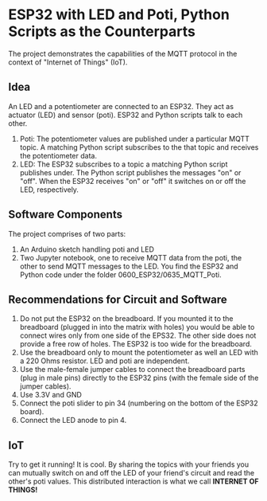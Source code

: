 # ESP32 with LED and Poti, Python Scripts as the Counterparts #

The project demonstrates the capabilities of the MQTT protocol in the context of  "Internet of Things" (IoT).

## Idea ##

An LED and a potentiometer are connected to an ESP32. They act as actuator (LED) and sensor (poti). ESP32 and Python scripts talk to each other.


1. Poti: The potentiometer values are published under a particular MQTT topic. A matching Python script subscribes to the that topic and receives the potentiometer data.
1. LED: The ESP32 subscribes to a topic a matching Python script publishes under. The Python script publishes the messages "on" or "off".
When the ESP32 receives "on" or "off" it switches on or off the LED, respectively.

## Software Components ##
The project comprises of two parts: 
1. An Arduino  sketch handling poti and LED
1. Two Jupyter notebook, one to receive MQTT data from the poti, the other to send MQTT messages to the LED.
You find the ESP32 and Python code under the folder 0600_ESP32/0635_MQTT_Poti.

## Recommendations for Circuit and Software ##

1. Do not put the ESP32 on the breadboard. If you mounted it to the breadboard (plugged in into the matrix with holes) you would be able to connect wires only from one side of the EPS32. The other side does not provide a free row of holes.  The ESP32 is too wide for the breadboard.
1. Use the breadboard only to mount the potentiometer as well an LED with a 220 Ohms resistor. LED and poti are independent. 
1. Use the male-female jumper cables to connect the breadboard parts (plug in male pins) directly to the ESP32 pins (with the female side of the jumper cables).
1. Use 3.3V and GND
1. Connect the poti slider to pin 34 (numbering on the bottom of the ESP32 board).
1. Connect the LED anode to pin 4.

## IoT ##

Try to get it running!
It is cool. By sharing the topics with your friends you can mutually switch on and off the LED of your friend's circuit and read the other's poti values. This distributed interaction is what we call **INTERNET OF THINGS!**

